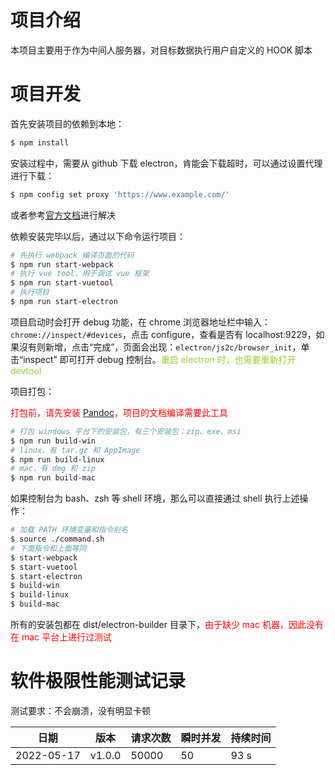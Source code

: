 # 项目介绍

本项目主要用于作为中间人服务器，对目标数据执行用户自定义的 HOOK 脚本

# 项目开发

首先安装项目的依赖到本地：

```bash
$ npm install
```

安装过程中，需要从 github 下载 electron，肯能会下载超时，可以通过设置代理进行下载：

```bash
$ npm config set proxy 'https://www.example.com/'
```

或者参考[官方文档](https://www.electronjs.org/zh/docs/latest/tutorial/installation)进行解决

依赖安装完毕以后，通过以下命令运行项目：

```bash
# 先执行 webpack 编译页面的代码
$ npm run start-webpack
# 执行 vue tool，用于调试 vue 框架
$ npm run start-vuetool
# 执行项目
$ npm run start-electron
```

项目启动时会打开 debug 功能，在 chrome 浏览器地址栏中输入：`chrome://inspect/#devices`，点击 configure，查看是否有 localhost:9229，如果沒有则新增，点击“完成”，页面会出现：`electron/js2c/browser_init`，单击“inspect” 即可打开 debug 控制台。<font color="yellowgreen">重启 electron 时，也需要重新打开 devtool</font>

项目打包：

<font color="red">打包前，请先安装 [Pandoc](https://github.com/jgm/pandoc/releases)，项目的文档编译需要此工具</font>

```bash
# 打包 windows 平台下的安装包，有三个安装包：zip、exe、msi
$ npm run build-win
# linux，有 tar.gz 和 AppImage
$ npm run build-linux
# mac，有 dmg 和 zip
$ npm run build-mac
```

如果控制台为 bash、zsh 等 shell 环境，那么可以直接通过 shell 执行上述操作：

```bash
# 加载 PATH 环境变量和指令别名
$ source ./command.sh
# 下面指令和上面等同
$ start-webpack
$ start-vuetool
$ start-electron
$ build-win
$ build-linux
$ build-mac
```

所有的安装包都在 dist/electron-builder 目录下，<font color="red">由于缺少 mac 机器，因此没有在 mac 平台上进行过测试</font>

# 软件极限性能测试记录

测试要求：不会崩溃，没有明显卡顿

| 日期       | 版本   | 请求次数 | 瞬时并发 | 持续时间 |
| ---------- | ------ | -------- | -------- | -------- |
| 2022-05-17 | v1.0.0 | 50000    | 50       | 93 s     |

